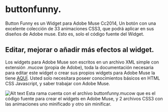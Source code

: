 buttonfunny.
===========

Button Funny es un Widget para Adobe Muse Cc2014, Un botón con una excelente colección de 33 animaciones CSS3, que podrá aplicar en sus diseños de Adobe muse. Esto es, solo el código fuente del Widget.

Editar, mejorar o añadir más efectos al widget.
-----------------------------------------------
Los widgets para Adobe Muse son escritos en un archivo XML simple con extensión .mucow (propia de Adobe), toda la documentación necesaria para editar este widget o crear sus propios widgets para Adobe Muse la tiene [AQUÍ](http://adobe-muse.github.io/MuCowDocs/). Usted solo necesitara poseer conocimientos básicos en HTML CSS Javascript, y saber trabajar con Adobe Muse.

![Alt text](http://i.imgur.com/uVrqSIi.jpg)
Esta rama cuenta con el archivo buttonfunny.mucow que es el código fuente para crear el widgets en Adobe Muse, y 2 archivos CSS3 con las animaciones uno minificado y otro sin minificar.
